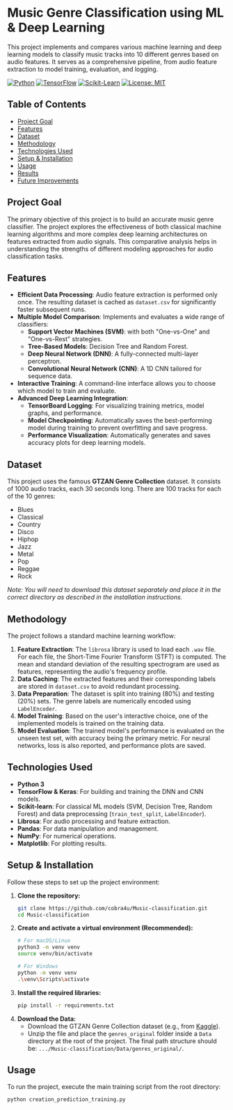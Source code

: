 # Music Genre Classification using ML & Deep Learning

This project implements and compares various machine learning and deep learning models to classify music tracks into 10 different genres based on audio features. It serves as a comprehensive pipeline, from audio feature extraction to model training, evaluation, and logging.

[![Python](https://img.shields.io/badge/Python-3.7+-blue.svg)](https://www.python.org/downloads/)
[![TensorFlow](https://img.shields.io/badge/TensorFlow-2.x-FF6F00.svg)](https://www.tensorflow.org/)
[![Scikit-Learn](https://img.shields.io/badge/scikit--learn-%23F7931E.svg)](https://scikit-learn.org/stable/)
[![License: MIT](https://img.shields.io/badge/License-MIT-yellow.svg)](https://opensource.org/licenses/MIT)

## Table of Contents
- [Project Goal](#project-goal)
- [Features](#features)
- [Dataset](#dataset)
- [Methodology](#methodology)
- [Technologies Used](#technologies-used)
- [Setup & Installation](#setup--installation)
- [Usage](#usage)
- [Results](#results)
- [Future Improvements](#future-improvements)

## Project Goal
The primary objective of this project is to build an accurate music genre classifier. The project explores the effectiveness of both classical machine learning algorithms and more complex deep learning architectures on features extracted from audio signals. This comparative analysis helps in understanding the strengths of different modeling approaches for audio classification tasks.

## Features
- **Efficient Data Processing**: Audio feature extraction is performed only once. The resulting dataset is cached as `dataset.csv` for significantly faster subsequent runs.
- **Multiple Model Comparison**: Implements and evaluates a wide range of classifiers:
  - **Support Vector Machines (SVM)**: with both "One-vs-One" and "One-vs-Rest" strategies.
  - **Tree-Based Models**: Decision Tree and Random Forest.
  - **Deep Neural Network (DNN)**: A fully-connected multi-layer perceptron.
  - **Convolutional Neural Network (CNN)**: A 1D CNN tailored for sequence data.
- **Interactive Training**: A command-line interface allows you to choose which model to train and evaluate.
- **Advanced Deep Learning Integration**:
  - **TensorBoard Logging**: For visualizing training metrics, model graphs, and performance.
  - **Model Checkpointing**: Automatically saves the best-performing model during training to prevent overfitting and save progress.
  - **Performance Visualization**: Automatically generates and saves accuracy plots for deep learning models.

## Dataset
This project uses the famous **GTZAN Genre Collection** dataset. It consists of 1000 audio tracks, each 30 seconds long. There are 100 tracks for each of the 10 genres:
- Blues
- Classical
- Country
- Disco
- Hiphop
- Jazz
- Metal
- Pop
- Reggae
- Rock

*Note: You will need to download this dataset separately and place it in the correct directory as described in the installation instructions.*

## Methodology
The project follows a standard machine learning workflow:

1.  **Feature Extraction**: The `librosa` library is used to load each `.wav` file. For each file, the Short-Time Fourier Transform (STFT) is computed. The mean and standard deviation of the resulting spectrogram are used as features, representing the audio's frequency profile.
2.  **Data Caching**: The extracted features and their corresponding labels are stored in `dataset.csv` to avoid redundant processing.
3.  **Data Preparation**: The dataset is split into training (80%) and testing (20%) sets. The genre labels are numerically encoded using `LabelEncoder`.
4.  **Model Training**: Based on the user's interactive choice, one of the implemented models is trained on the training data.
5.  **Model Evaluation**: The trained model's performance is evaluated on the unseen test set, with accuracy being the primary metric. For neural networks, loss is also reported, and performance plots are saved.

## Technologies Used
- **Python 3**
- **TensorFlow & Keras**: For building and training the DNN and CNN models.
- **Scikit-learn**: For classical ML models (SVM, Decision Tree, Random Forest) and data preprocessing (`train_test_split`, `LabelEncoder`).
- **Librosa**: For audio processing and feature extraction.
- **Pandas**: For data manipulation and management.
- **NumPy**: For numerical operations.
- **Matplotlib**: For plotting results.

## Setup & Installation

Follow these steps to set up the project environment:

1.  **Clone the repository:**
    ```bash
    git clone https://github.com/cobra4u/Music-classification.git
    cd Music-classification
    ```
2.  **Create and activate a virtual environment (Recommended):**
    ```bash
    # For macOS/Linux
    python3 -m venv venv
    source venv/bin/activate

    # For Windows
    python -m venv venv
    .\venv\Scripts\activate
    ```
3.  **Install the required libraries:**
    ```bash
    pip install -r requirements.txt
    ```
4.  **Download the Data:**
    - Download the GTZAN Genre Collection dataset (e.g., from [Kaggle](https://www.kaggle.com/datasets/andradaolteanu/gtzan-dataset-music-genre-classification)).
    - Unzip the file and place the `genres_original` folder inside a `Data` directory at the root of the project. The final path structure should be: `.../Music-classification/Data/genres_original/`.

## Usage
To run the project, execute the main training script from the root directory:
```bash
python creation_prediction_training.py
